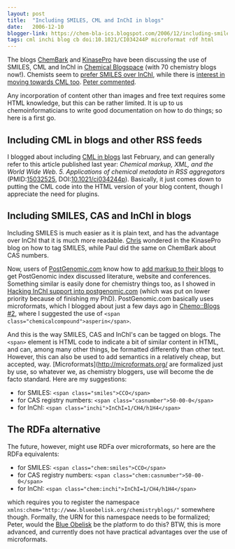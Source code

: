 ```yaml
---
layout: post
title:  "Including SMILES, CML and InChI in blogs"
date:   2006-12-10
blogger-link: https://chem-bla-ics.blogspot.com/2006/12/including-smiles-cml-and-inchi-in.html
tags: cml inchi blog cb doi:10.1021/CI034244P microformat rdf html
---
```


The blogs [ChemBark](http://blog.chembark.com/) and [KinasePro](http://kinasepro.wordpress.com/) have been discussing
the use of SMILES, CML and InChI in [Chemical Blogspace](http://wiki.cubic.uni-koeln.de/pg/) (with 70 chemistry blogs now!).
Chemists seem to [prefer SMILES over InChI](http://kinasepro.wordpress.com/2006/12/05/monday-night-ot-2/), while there is
[interest in moving towards CML too](http://blog.chembark.com/2006/11/25/help-needed-how-do-we-use-cml-properly/).
[Peter commented](http://wwmm.ch.cam.ac.uk/blogs/murrayrust/).

Any incorporation of content other than images and free text requires some HTML knowledge, but this can be rather limited.
It is up to us chemoinformaticians to write good documentation on how to do things; so here is a first go.

## Including CML in blogs and other RSS feeds

I blogged about including [CML in blogs](http://chem-bla-ics.blogspot.com/2006/02/blogging-chemistry-on-blogspotcom.html)
last February, and can generally refer to this article published last year: *Chemical markup, XML, and the World Wide Web. 5.
Applications of chemical metadata in RSS aggregators* (PMID:[15032525](https://chem-bla-ics.blogspot.com/2006/12/including-smiles-cml-and-inchi-in.html),
DOI:[10.1021/ci034244p](https://doi.org/10.1021/ci034244p)). Basically, it just comes down to putting the CML code into
the HTML version of your blog content, though I appreciate the need for plugins.

## Including SMILES, CAS and InChI in blogs

Including SMILES is much easier as it is plain text, and has the advantage over InChI that it is much more readable.
[Chris](http://www.cambridgemedchemconsulting.com/) wondered in the KinasePro blog on how to tag SMILES, while Paul
did the same on ChemBark about CAS numbers.

Now, users of [PostGenomic.com](http://postgenomic.com/) know how to [add markup to their blogs](http://postgenomic.com/wiki/doku.php?id=markup)
to get PostGenomic index discussed literature, website and conferences. Something similar is easily done for chemistry
things too, as I showed in [Hacking InChI support into postgenomic.com](http://chem-bla-ics.blogspot.com/2006/02/hacking-inchi-support-into.html)
(which was put on lower priority because of finishing my PhD). PostGenomic.com basically uses microformats, which I
blogged about just a few days ago in [Chemo::Blogs #2](http://chem-bla-ics.blogspot.com/2006/12/chemoblogs-2.html),
where I suggested the use of `<span class="chemicalcompound">asperin</span>`.

And this is the way SMILES, CAS and InChI's can be tagged on blogs. The `<span>` element is HTML code to indicate
a bit of similar content in HTML, and can, among many other things, be formatted differently than other text. However,
this can also be used to add semantics in a relatively cheap, but accepted, way. [Microformats](http://microformats.org/
 are formalized just by use, so whatever we, as chemistry bloggers, use will become the de facto standard. Here are my suggestions:

* for SMILES: `<span class="smiles">CCO</span>`
* for CAS registry numbers: `<span class="casnumber">50-00-0</span>`
* for InChI: `<span class="inchi">InChI=1/CH4/h1H4</span>`

## The RDFa alternative

The future, however, might use RDFa over microformats, so here are the RDFa equivalents:

* for SMILES: `<span class="chem:smiles">CCO</span>`
* for CAS registry numbers: `<span class="chem:casnumber">50-00-0</span>`
* for InChI: `<span class="chem:inchi">InChI=1/CH4/h1H4</span>`

which requires you to register the namespace `xmlns:chem="http://www.blueobelisk.org/chemistryblogs/"` somewhere though.
Formally, the URN for this namespace needs to be formalized; Peter, would the [Blue Obelisk](http://www.blueobelisk.org/)
be the platform to do this? BTW, this is more advanced, and currently does not have practical advantages over the use of
microformats.
